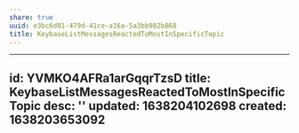 ```yaml
---
share: true
uuid: e3bc6d01-479d-41ce-a16a-5a3bb982b868
title: KeybaseListMessagesReactedToMostInSpecificTopic
---
```

---
id: YVMKO4AFRa1arGqqrTzsD
title: KeybaseListMessagesReactedToMostInSpecificTopic
desc: ''
updated: 1638204102698
created: 1638203653092
---